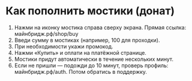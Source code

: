 # Как пополнить мостики (донат)
1. Нажми на иконку мостика справа сверху экрана. Прямая ссылка: майнбридж.рф/shop/buy
2. Введи сумму в мостиках (например, 100 для проходки).
3. При необходимости укажи промокод.
4. Нажми «Купить» и оплати на платёжной странице.
5. Мостики придут автоматически в течение нескольких минут.
6. Если не пришли — подожди до 10 минут, проверь профиль: майнбридж.рф/auth. Потом обратись в поддержку.

